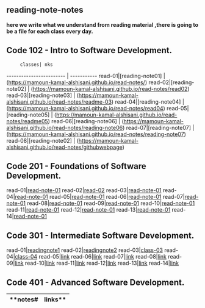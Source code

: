 ## reading-note-notes

**here we write what we understand from reading material ,there is going to be a file for each class every day.**

## Code 102 - Intro to Software Development.
         classes| nks
------------------------ | -----------
read-01|[reading-note01] | (https://mamoun-kamal-alshisani.github.io/read-notes/)
read-02|[reading-note02] | (https://mamoun-kamal-alshisani.github.io/read-notes/read02)
read-03|[reading-note03] | (https://mamoun-kamal-alshisani.github.io/read-notes/readme-03)
read-04|[reading-note04] | (https://mamoun-kamal-alshisani.github.io/read-notes/read04)
read-05|[reading-note05] | (https://mamoun-kamal-alshisani.github.io/read-notes/readme05)
read-06|[reading-note06] | (https://mamoun-kamal-alshisani.github.io/read-notes/reading-note06)
read-07|[reading-note07] | (https://mamoun-kamal-alshisani.github.io/read-notes/reading-note07)
read-08|[reading-note02] | (https://mamoun-kamal-alshisani.github.io/read-notes/githubwebpage)

## Code 201 - Foundations of Software Development.
read-01|[read-note-01](https://mamoun-kamal-alshisani.github.io/code-201/read01)
read-02|[read-02](https://mamoun-kamal-alshisani.github.io/code-201/class-02)
read-03|[read-note-01](https://mamoun-kamal-alshisani.github.io/code-201/reading-note-03)
read-04|[read-note-01](https://mamoun-kamal-alshisani.github.io/code-201/read-note-04)
read-05|[read-note-01](https://mamoun-kamal-alshisani.github.io/code-201/Read:05)
read-06|[read-note-01](https://mamoun-kamal-alshisani.github.io/code-201/Read-06)
read-07|[read-note-01](https://mamoun-kamal-alshisani.github.io/code-201/readme-07)
read-08|[read-note-01](https://mamoun-kamal-alshisani.github.io/code-201/Read-08)
read-09|[read-note-01](https://mamoun-kamal-alshisani.github.io/code-201/read-09)
read-10|[read-note-01](https://mamoun-kamal-alshisani.github.io/code-201/Read:-10)
read-11|[read-note-01](https://mamoun-kamal-alshisani.github.io/code-201/read-11)
read-12|[read-note-01](https://mamoun-kamal-alshisani.github.io/code-201/read-12)
read-13|[read-note-01](https://mamoun-kamal-alshisani.github.io/code-201/read-13)
read-14|[read-note-01](https://mamoun-kamal-alshisani.github.io/code-201/read-14)

## Code 301 - Intermediate Software Development.
read-01|[readingnote1](https://mamoun-kamal-alshisani.github.io/reading-note-301/class-01)
read-02|[readingnote2](https://mamoun-kamal-alshisani.github.io/reading-note-301/class-02)
read-03|[class-03](https://mamoun-kamal-alshisani.github.io/reading-note-301/class-03)
read-04|[class-04](https://mamoun-kamal-alshisani.github.io/reading-note-301/class-04)
read-05|[link]()
read-06|[link]()
read-07|[link]()
read-08|[link]()
read-09|[link]()
read-10|[link]()
read-11|[link]()
read-12|[link]()
read-13|[link]()
read-14|[link]()

## Code 401 - Advanced Software Development.
 **notes# | links**
-------|-----
